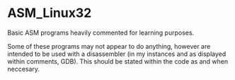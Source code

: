 # ASM_Linux32
Basic ASM programs heavily commented for learning purposes.

Some of these programs may not appear to do anything, however are intended to be used with a disassembler (in my instances and as displayed within comments, GDB). This should be stated within the code as and when neccesary. 


